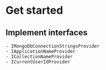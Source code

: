 # Get started

## Implement interfaces
	- IMongoDbConnectionStringsProvider
	- IApplicationNameProvider
	- ICollectionNameProvider
	- ICurrentUserIdProvider
